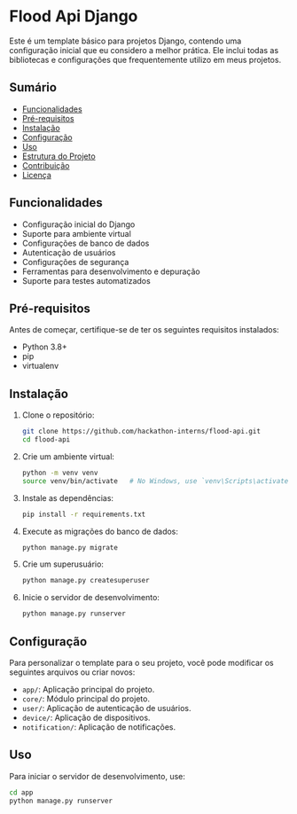 # Flood Api Django

Este é um template básico para projetos Django, contendo uma configuração inicial que eu considero a melhor prática. Ele inclui todas as bibliotecas e configurações que frequentemente utilizo em meus projetos.

## Sumário

- [Funcionalidades](#funcionalidades)
- [Pré-requisitos](#pré-requisitos)
- [Instalação](#instalação)
- [Configuração](#configuração)
- [Uso](#uso)
- [Estrutura do Projeto](#estrutura-do-projeto)
- [Contribuição](#contribuição)
- [Licença](#licença)

## Funcionalidades

- Configuração inicial do Django
- Suporte para ambiente virtual
- Configurações de banco de dados
- Autenticação de usuários
- Configurações de segurança
- Ferramentas para desenvolvimento e depuração
- Suporte para testes automatizados

## Pré-requisitos

Antes de começar, certifique-se de ter os seguintes requisitos instalados:

- Python 3.8+
- pip
- virtualenv

## Instalação

1. Clone o repositório:

    ```bash
    git clone https://github.com/hackathon-interns/flood-api.git
    cd flood-api
    ```

2. Crie um ambiente virtual:

    ```bash
    python -m venv venv
    source venv/bin/activate   # No Windows, use `venv\Scripts\activate`
    ```

3. Instale as dependências:

    ```bash
    pip install -r requirements.txt
    ```

4. Execute as migrações do banco de dados:

    ```bash
    python manage.py migrate
    ```

5. Crie um superusuário:

    ```bash
    python manage.py createsuperuser
    ```

6. Inicie o servidor de desenvolvimento:

    ```bash
    python manage.py runserver
    ```

## Configuração

Para personalizar o template para o seu projeto, você pode modificar os seguintes arquivos ou criar novos:

- `app/`: Aplicação principal do projeto.
- `core/`: Módulo principal do projeto.
- `user/`: Aplicação de autenticação de usuários.
- `device/`: Aplicação de dispositivos.
- `notification/`: Aplicação de notificações.

## Uso

Para iniciar o servidor de desenvolvimento, use:

```bash
cd app
python manage.py runserver
```
